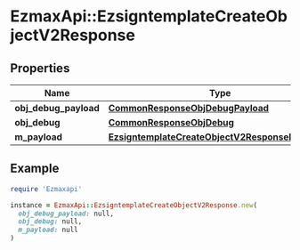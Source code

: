 # EzmaxApi::EzsigntemplateCreateObjectV2Response

## Properties

| Name | Type | Description | Notes |
| ---- | ---- | ----------- | ----- |
| **obj_debug_payload** | [**CommonResponseObjDebugPayload**](CommonResponseObjDebugPayload.md) |  |  |
| **obj_debug** | [**CommonResponseObjDebug**](CommonResponseObjDebug.md) |  | [optional] |
| **m_payload** | [**EzsigntemplateCreateObjectV2ResponseMPayload**](EzsigntemplateCreateObjectV2ResponseMPayload.md) |  |  |

## Example

```ruby
require 'Ezmaxapi'

instance = EzmaxApi::EzsigntemplateCreateObjectV2Response.new(
  obj_debug_payload: null,
  obj_debug: null,
  m_payload: null
)
```

